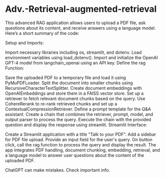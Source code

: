 # Adv.-Retrieval-augmented-retrieval

This advanced RAG application allows users to upload a PDF file, ask questions about its content, and receive answers using a language model. Here’s a short summary of the code:

Setup and Imports:

Import necessary libraries including os, streamlit, and dotenv.
Load environment variables using load_dotenv().
Import and initialize the OpenAI GPT-4 model from langchain_openai using an API key.
Define the rag Function:

Save the uploaded PDF to a temporary file and load it using PyMuPDFLoader.
Split the document into smaller chunks using RecursiveCharacterTextSplitter.
Create document embeddings with OpenAIEmbeddings and store them in a FAISS vector store.
Set up a retriever to fetch relevant document chunks based on the query.
Use CohereRerank to re-rank retrieved chunks and set up a ContextualCompressionRetriever.
Define a prompt template for the Q&A assistant.
Create a chain that combines the retriever, prompt, model, and output parser to process the query.
Execute the chain with the provided question and display the response using streamlit.
Streamlit Interface:

Create a Streamlit application with a title "Talk to your PDF".
Add a sidebar for PDF file upload.
Provide an input field for the user's query.
On button click, call the rag function to process the query and display the result.
The app integrates PDF handling, document chunking, embedding, retrieval, and a language model to answer user questions about the content of the uploaded PDF.









ChatGPT can make mistakes. Check important info.
